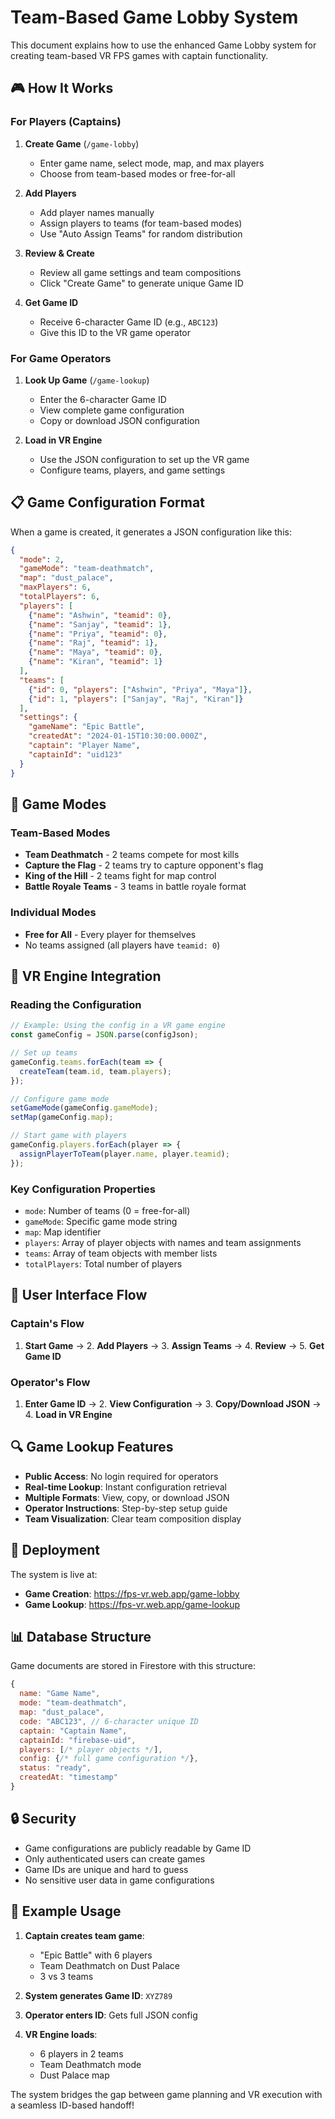 # Team-Based Game Lobby System

This document explains how to use the enhanced Game Lobby system for creating team-based VR FPS games with captain functionality.

## 🎮 How It Works

### For Players (Captains)

1. **Create Game** (`/game-lobby`)
   - Enter game name, select mode, map, and max players
   - Choose from team-based modes or free-for-all

2. **Add Players**
   - Add player names manually
   - Assign players to teams (for team-based modes)
   - Use "Auto Assign Teams" for random distribution

3. **Review & Create**
   - Review all game settings and team compositions
   - Click "Create Game" to generate unique Game ID

4. **Get Game ID**
   - Receive 6-character Game ID (e.g., `ABC123`)
   - Give this ID to the VR game operator

### For Game Operators

1. **Look Up Game** (`/game-lookup`)
   - Enter the 6-character Game ID
   - View complete game configuration
   - Copy or download JSON configuration

2. **Load in VR Engine**
   - Use the JSON configuration to set up the VR game
   - Configure teams, players, and game settings

## 📋 Game Configuration Format

When a game is created, it generates a JSON configuration like this:

```json
{
  "mode": 2,
  "gameMode": "team-deathmatch",
  "map": "dust_palace",
  "maxPlayers": 6,
  "totalPlayers": 6,
  "players": [
    {"name": "Ashwin", "teamid": 0},
    {"name": "Sanjay", "teamid": 1},
    {"name": "Priya", "teamid": 0},
    {"name": "Raj", "teamid": 1},
    {"name": "Maya", "teamid": 0},
    {"name": "Kiran", "teamid": 1}
  ],
  "teams": [
    {"id": 0, "players": ["Ashwin", "Priya", "Maya"]},
    {"id": 1, "players": ["Sanjay", "Raj", "Kiran"]}
  ],
  "settings": {
    "gameName": "Epic Battle",
    "createdAt": "2024-01-15T10:30:00.000Z",
    "captain": "Player Name",
    "captainId": "uid123"
  }
}
```

## 🎯 Game Modes

### Team-Based Modes
- **Team Deathmatch** - 2 teams compete for most kills
- **Capture the Flag** - 2 teams try to capture opponent's flag
- **King of the Hill** - 2 teams fight for map control
- **Battle Royale Teams** - 3 teams in battle royale format

### Individual Modes
- **Free for All** - Every player for themselves
- No teams assigned (all players have `teamid: 0`)

## 🔧 VR Engine Integration

### Reading the Configuration

```javascript
// Example: Using the config in a VR game engine
const gameConfig = JSON.parse(configJson);

// Set up teams
gameConfig.teams.forEach(team => {
  createTeam(team.id, team.players);
});

// Configure game mode
setGameMode(gameConfig.gameMode);
setMap(gameConfig.map);

// Start game with players
gameConfig.players.forEach(player => {
  assignPlayerToTeam(player.name, player.teamid);
});
```

### Key Configuration Properties

- `mode`: Number of teams (0 = free-for-all)
- `gameMode`: Specific game mode string
- `map`: Map identifier
- `players`: Array of player objects with names and team assignments
- `teams`: Array of team objects with member lists
- `totalPlayers`: Total number of players

## 📱 User Interface Flow

### Captain's Flow
1. **Start Game** → 2. **Add Players** → 3. **Assign Teams** → 4. **Review** → 5. **Get Game ID**

### Operator's Flow
1. **Enter Game ID** → 2. **View Configuration** → 3. **Copy/Download JSON** → 4. **Load in VR Engine**

## 🔍 Game Lookup Features

- **Public Access**: No login required for operators
- **Real-time Lookup**: Instant configuration retrieval
- **Multiple Formats**: View, copy, or download JSON
- **Operator Instructions**: Step-by-step setup guide
- **Team Visualization**: Clear team composition display

## 🚀 Deployment

The system is live at:
- **Game Creation**: https://fps-vr.web.app/game-lobby
- **Game Lookup**: https://fps-vr.web.app/game-lookup

## 📊 Database Structure

Game documents are stored in Firestore with this structure:

```javascript
{
  name: "Game Name",
  mode: "team-deathmatch",
  map: "dust_palace",
  code: "ABC123", // 6-character unique ID
  captain: "Captain Name",
  captainId: "firebase-uid",
  players: [/* player objects */],
  config: {/* full game configuration */},
  status: "ready",
  createdAt: "timestamp"
}
```

## 🔒 Security

- Game configurations are publicly readable by Game ID
- Only authenticated users can create games
- Game IDs are unique and hard to guess
- No sensitive user data in game configurations

## 🎪 Example Usage

1. **Captain creates team game**:
   - "Epic Battle" with 6 players
   - Team Deathmatch on Dust Palace
   - 3 vs 3 teams

2. **System generates Game ID**: `XYZ789`

3. **Operator enters ID**: Gets full JSON config

4. **VR Engine loads**: 
   - 6 players in 2 teams
   - Team Deathmatch mode
   - Dust Palace map

The system bridges the gap between game planning and VR execution with a seamless ID-based handoff! 